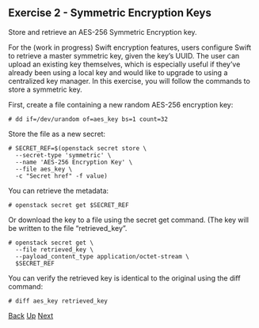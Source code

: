 ## Exercise 2 - Symmetric Encryption Keys
Store and retrieve an AES-256 Symmetric Encryption key.

For the (work in progress) Swift encryption features, users configure Swift to retrieve a master symmetric key, given the key’s UUID.  The user can upload an existing key themselves, which is especially useful if they’ve already been using a local key and would like to upgrade to using a centralized key manager.  In this exercise, you will follow the commands to store a symmetric key.

First, create a file containing a new random AES-256 encryption key:

    # dd if=/dev/urandom of=aes_key bs=1 count=32

Store the file as a new secret:

    # SECRET_REF=$(openstack secret store \
      --secret-type 'symmetric' \
      --name 'AES-256 Encryption Key' \
      --file aes_key \
      -c "Secret href" -f value)

You can retrieve the metadata:

    # openstack secret get $SECRET_REF

Or download the key to a file using the secret get command. (The key will be written to the file “retrieved_key”.

    # openstack secret get \
      --file retrieved_key \
      --payload_content_type application/octet-stream \
      $SECRET_REF

You can verify the retrieved key is identical to the original using the diff command:

    # diff aes_key retrieved_key


[Back](Exercise_01_Passphrases.md) [Up](../README.md) [Next](Exercise_03_Encrypted_Volumes.md)
